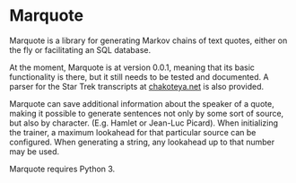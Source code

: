 Marquote
========

Marquote is a library for generating Markov chains of text quotes, either on the fly or facilitating an SQL database. 

At the moment, Marquote is at version 0.0.1, meaning that its basic functionality is there, but it still needs to be tested and documented. A parser for the Star Trek transcripts at [chakoteya.net](http://chakoteya.net) is also provided.

Marquote can save additional information about the speaker of a quote, making it possible to generate sentences not only by some sort of source, but also by character. (E.g. Hamlet or Jean-Luc Picard). When initializing the trainer, a maximum lookahead for that particular source can be configured. When generating a string, any lookahead up to that number may be used.

Marquote requires Python 3.

<!-- version 2: arbitrary metadata. "English quote, from 1500 to 1800, please" ;) --> 
